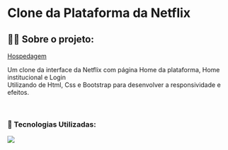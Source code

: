 # Clone da Plataforma da Netflix

## 👨‍💻 Sobre o projeto:
<a href="https://kauasampaio96.github.io/projeto-netflix-completo-frontend/">Hospedagem</a>
<p>
   Um clone da interface da Netflix com página Home da plataforma, Home institucional e Login<br>
   Utilizando de Html, Css e Bootstrap para desenvolver a responsividade e efeitos.
</p>

<br>

### 🚀 Tecnologias Utilizadas:

<div align="left">
  <img src="https://skillicons.dev/icons?i=html,css,bootstrap"></img>
</div>

